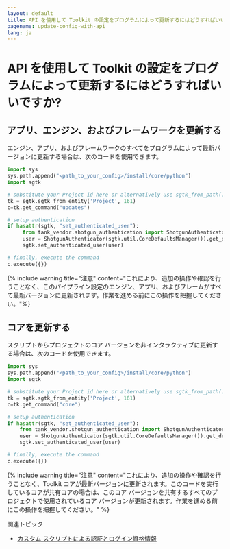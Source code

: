 ```yaml
---
layout: default
title: API を使用して Toolkit の設定をプログラムによって更新するにはどうすればいいですか?
pagename: update-config-with-api
lang: ja
---
```


# API を使用して Toolkit の設定をプログラムによって更新するにはどうすればいいですか?

## アプリ、エンジン、およびフレームワークを更新する

エンジン、アプリ、およびフレームワークのすべてをプログラムによって最新バージョンに更新する場合は、次のコードを使用できます。

```python
import sys
sys.path.append("<path_to_your_config>/install/core/python")
import sgtk

# substitute your Project id here or alternatively use sgtk_from_path()
tk = sgtk.sgtk_from_entity('Project', 161)
c=tk.get_command("updates")

# setup authentication
if hasattr(sgtk, "set_authenticated_user"):
     from tank_vendor.shotgun_authentication import ShotgunAuthenticator
     user = ShotgunAuthenticator(sgtk.util.CoreDefaultsManager()).get_default_user()
     sgtk.set_authenticated_user(user)

# finally, execute the command
c.execute({})
```

{% include warning title="注意" content="これにより、追加の操作や確認を行うことなく、このパイプライン設定のエンジン、アプリ、およびフレームがすべて最新バージョンに更新されます。作業を進める前にこの操作を把握してください。"%}

## コアを更新する

スクリプトからプロジェクトのコア バージョンを非インタラクティブに更新する場合は、次のコードを使用できます。

```python
import sys
sys.path.append("<path_to_your_config>/install/core/python")
import sgtk

# substitute your Project id here or alternatively use sgtk_from_path()
tk = sgtk.sgtk_from_entity('Project', 161)
c=tk.get_command("core")

# setup authentication
if hasattr(sgtk, "set_authenticated_user"):
    from tank_vendor.shotgun_authentication import ShotgunAuthenticator
    user = ShotgunAuthenticator(sgtk.util.CoreDefaultsManager()).get_default_user()
    sgtk.set_authenticated_user(user)

# finally, execute the command
c.execute({})
```

{% include warning title="注意" content="これにより、追加の操作や確認を行うことなく、Toolkit コアが最新バージョンに更新されます。このコードを実行しているコアが共有コアの場合は、このコア バージョンを共有するすべてのプロジェクトで使用されているコア バージョンが更新されます。作業を進める前にこの操作を把握してください。" %}

関連トピック

- [カスタム スクリプトによる認証とログイン資格情報](https://support.shotgunsoftware.com/hc/ja/articles/219040338)
